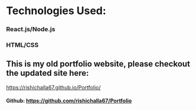 

# Technologies Used:

### React.js/Node.js

### HTML/CSS 

## This is my old portfolio website, please checkout the updated site here: 

https://rishichalla67.github.io/Portfolio/



#### Github: https://github.com/rishichalla67/Portfolio